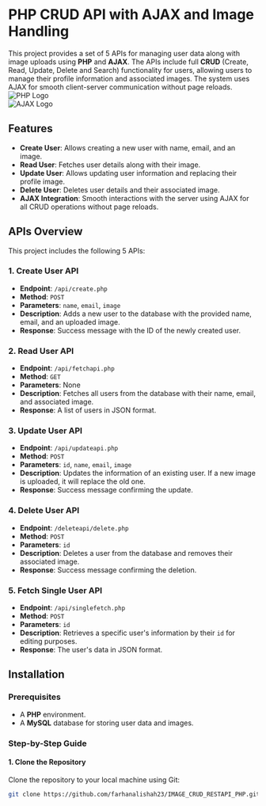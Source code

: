 # PHP CRUD API with AJAX and Image Handling

This project provides a set of 5 APIs for managing user data along with image uploads using **PHP** and **AJAX**. The APIs include full **CRUD** (Create, Read, Update, Delete and Search) functionality for users, allowing users to manage their profile information and associated images. The system uses AJAX for smooth client-server communication without page reloads.
![PHP Logo](https://encrypted-tbn0.gstatic.com/images?q=tbn:ANd9GcQt3hqz7wJ_rKcYT9FliLC11fkJYrY-oRHzwsPEn6hoQ4-WepSkMsJLrAZtXNNW15NyHHk&usqp=CAU)  
![AJAX Logo](https://upload.wikimedia.org/wikipedia/commons/a/a7/AJAX_logo.png)

## Features

- **Create User**: Allows creating a new user with name, email, and an image.
- **Read User**: Fetches user details along with their image.
- **Update User**: Allows updating user information and replacing their profile image.
- **Delete User**: Deletes user details and their associated image.
- **AJAX Integration**: Smooth interactions with the server using AJAX for all CRUD operations without page reloads.

## APIs Overview

This project includes the following 5 APIs:

### 1. **Create User API**
   - **Endpoint**: `/api/create.php`
   - **Method**: `POST`
   - **Parameters**: `name`, `email`, `image`
   - **Description**: Adds a new user to the database with the provided name, email, and an uploaded image.
   - **Response**: Success message with the ID of the newly created user.

### 2. **Read User API**
   - **Endpoint**: `/api/fetchapi.php`
   - **Method**: `GET`
   - **Parameters**: None
   - **Description**: Fetches all users from the database with their name, email, and associated image.
   - **Response**: A list of users in JSON format.

### 3. **Update User API**
   - **Endpoint**: `/api/updateapi.php`
   - **Method**: `POST`
   - **Parameters**: `id`, `name`, `email`, `image`
   - **Description**: Updates the information of an existing user. If a new image is uploaded, it will replace the old one.
   - **Response**: Success message confirming the update.

### 4. **Delete User API**
   - **Endpoint**: `/deleteapi/delete.php`
   - **Method**: `POST`
   - **Parameters**: `id`
   - **Description**: Deletes a user from the database and removes their associated image.
   - **Response**: Success message confirming the deletion.

### 5. **Fetch Single User API**
   - **Endpoint**: `/api/singlefetch.php`
   - **Method**: `POST`
   - **Parameters**: `id`
   - **Description**: Retrieves a specific user's information by their `id` for editing purposes.
   - **Response**: The user's data in JSON format.

## Installation

### Prerequisites

- A **PHP** environment.
- A **MySQL** database for storing user data and images.
  
### Step-by-Step Guide

#### 1. Clone the Repository

Clone the repository to your local machine using Git:

```bash
git clone https://github.com/farhanalishah23/IMAGE_CRUD_RESTAPI_PHP.git





